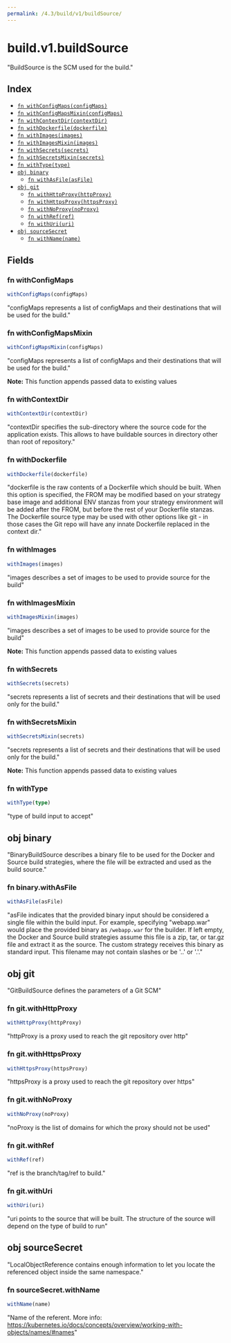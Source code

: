 ```yaml
---
permalink: /4.3/build/v1/buildSource/
---
```


# build.v1.buildSource

"BuildSource is the SCM used for the build."

## Index

* [`fn withConfigMaps(configMaps)`](#fn-withconfigmaps)
* [`fn withConfigMapsMixin(configMaps)`](#fn-withconfigmapsmixin)
* [`fn withContextDir(contextDir)`](#fn-withcontextdir)
* [`fn withDockerfile(dockerfile)`](#fn-withdockerfile)
* [`fn withImages(images)`](#fn-withimages)
* [`fn withImagesMixin(images)`](#fn-withimagesmixin)
* [`fn withSecrets(secrets)`](#fn-withsecrets)
* [`fn withSecretsMixin(secrets)`](#fn-withsecretsmixin)
* [`fn withType(type)`](#fn-withtype)
* [`obj binary`](#obj-binary)
  * [`fn withAsFile(asFile)`](#fn-binarywithasfile)
* [`obj git`](#obj-git)
  * [`fn withHttpProxy(httpProxy)`](#fn-gitwithhttpproxy)
  * [`fn withHttpsProxy(httpsProxy)`](#fn-gitwithhttpsproxy)
  * [`fn withNoProxy(noProxy)`](#fn-gitwithnoproxy)
  * [`fn withRef(ref)`](#fn-gitwithref)
  * [`fn withUri(uri)`](#fn-gitwithuri)
* [`obj sourceSecret`](#obj-sourcesecret)
  * [`fn withName(name)`](#fn-sourcesecretwithname)

## Fields

### fn withConfigMaps

```ts
withConfigMaps(configMaps)
```

"configMaps represents a list of configMaps and their destinations that will be used for the build."

### fn withConfigMapsMixin

```ts
withConfigMapsMixin(configMaps)
```

"configMaps represents a list of configMaps and their destinations that will be used for the build."

**Note:** This function appends passed data to existing values

### fn withContextDir

```ts
withContextDir(contextDir)
```

"contextDir specifies the sub-directory where the source code for the application exists. This allows to have buildable sources in directory other than root of repository."

### fn withDockerfile

```ts
withDockerfile(dockerfile)
```

"dockerfile is the raw contents of a Dockerfile which should be built. When this option is specified, the FROM may be modified based on your strategy base image and additional ENV stanzas from your strategy environment will be added after the FROM, but before the rest of your Dockerfile stanzas. The Dockerfile source type may be used with other options like git - in those cases the Git repo will have any innate Dockerfile replaced in the context dir."

### fn withImages

```ts
withImages(images)
```

"images describes a set of images to be used to provide source for the build"

### fn withImagesMixin

```ts
withImagesMixin(images)
```

"images describes a set of images to be used to provide source for the build"

**Note:** This function appends passed data to existing values

### fn withSecrets

```ts
withSecrets(secrets)
```

"secrets represents a list of secrets and their destinations that will be used only for the build."

### fn withSecretsMixin

```ts
withSecretsMixin(secrets)
```

"secrets represents a list of secrets and their destinations that will be used only for the build."

**Note:** This function appends passed data to existing values

### fn withType

```ts
withType(type)
```

"type of build input to accept"

## obj binary

"BinaryBuildSource describes a binary file to be used for the Docker and Source build strategies, where the file will be extracted and used as the build source."

### fn binary.withAsFile

```ts
withAsFile(asFile)
```

"asFile indicates that the provided binary input should be considered a single file within the build input. For example, specifying \"webapp.war\" would place the provided binary as `/webapp.war` for the builder. If left empty, the Docker and Source build strategies assume this file is a zip, tar, or tar.gz file and extract it as the source. The custom strategy receives this binary as standard input. This filename may not contain slashes or be '..' or '.'."

## obj git

"GitBuildSource defines the parameters of a Git SCM"

### fn git.withHttpProxy

```ts
withHttpProxy(httpProxy)
```

"httpProxy is a proxy used to reach the git repository over http"

### fn git.withHttpsProxy

```ts
withHttpsProxy(httpsProxy)
```

"httpsProxy is a proxy used to reach the git repository over https"

### fn git.withNoProxy

```ts
withNoProxy(noProxy)
```

"noProxy is the list of domains for which the proxy should not be used"

### fn git.withRef

```ts
withRef(ref)
```

"ref is the branch/tag/ref to build."

### fn git.withUri

```ts
withUri(uri)
```

"uri points to the source that will be built. The structure of the source will depend on the type of build to run"

## obj sourceSecret

"LocalObjectReference contains enough information to let you locate the referenced object inside the same namespace."

### fn sourceSecret.withName

```ts
withName(name)
```

"Name of the referent. More info: https://kubernetes.io/docs/concepts/overview/working-with-objects/names/#names"